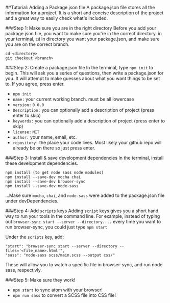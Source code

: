 ##Tutorial: Adding a Package.json file
A package.json file stores all the information for a project. It is a short and concise description of the project and a great way to easily check what's included.

###Step 1: Make sure you are in the right directory
Before you add your package.json file, you want to make sure you're in the correct directory.
in your terminal, `cd` in directory you want your package.json, and make sure you are on the correct branch.
```
cd <directory>
git checkout <branch>
```

###Step 2: Create a package.json file
In the terminal, type `npm init` to begin. This will ask you a series of questions, then write a package.json for you. It will attempt to make guesses about what you want things to be set to. If you agree, press enter.
- `npm init`
- `name:` your current working branch. must be all lowercase
- `version:` `0.0.0`
- `Description:` you can optionally add a description of project (press enter to skip)
- `keywords:` you can optionally add a description of project (press enter to skip)
- `license:` `MIT`
- `author:` your name, email, etc.
- `repository:` the place your code lives. Most likely your github repo will already be on there so just press enter.

###Step 3: Install & save development dependencies
In the terminal, install these development dependencies.
```
npm install (to get node sass node modules)
npm install --save-dev mocha chai
npm install --save-dev browser-sync
npm install --save-dev node-sass
```
...Make sure `mocha`, `chai`, and `node-sass` were added to the package.json file under devDependencies.

###Step 4: Add `scripts` keys
Adding `script` keys gives you a short hand way to run your tools in the command line. For example, instead of typing out `browser-sync start --server --directory....` every time you want to run browser-sync, you could just type `npm start`

Under the `scripts` key, add:
```
"start": "browser-sync start --server --directory --files='<file_name>.html'", 
"sass": "node-sass scss/main.scss --output css/"
```
These will allow you to watch a specific file in browser-sync, and run node sass, respectivly.

###Step 5: Make sure they work!
- `npm start` to sync atom with your browser!
- `npm run sass` to convert a SCSS file into CSS file!

